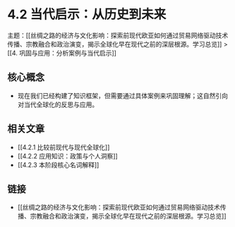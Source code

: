 # 4.2 当代启示：从历史到未来

主题：[[丝绸之路的经济与文化影响：探索前现代欧亚如何通过贸易网络驱动技术传播、宗教融合和政治演变，揭示全球化早在现代之前的深层根源。学习总览]] > [[4. 巩固与应用：分析案例与当代启示]]

## 核心概念

- 现在我们已经构建了知识框架，但需要通过具体案例来巩固理解；这自然引向对当代全球化的反思与应用。

## 相关文章

- [[4.2.1 比较前现代与现代全球化]]
- [[4.2.2 应用知识：政策与个人洞察]]
- [[4.2.3 本阶段核心名词解释]]

## 链接

- [[丝绸之路的经济与文化影响：探索前现代欧亚如何通过贸易网络驱动技术传播、宗教融合和政治演变，揭示全球化早在现代之前的深层根源。学习总览]]
